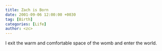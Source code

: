 ```yaml
---
title: Zach is Born
date: 2001-09-06 12:00:00 +0030
tag: [Birth]
categories: [Life]
author: <zc>
---
```


I exit the warm and comfortable space of the womb and enter the world. 